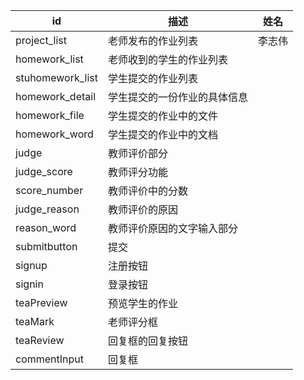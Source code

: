 id | 描述|姓名
------------ |  -------------|  -------------
project_list | 老师发布的作业列表|李志伟
homework_list | 老师收到的学生的作业列表
stuhomework_list| 学生提交的作业列表
homework_detail|学生提交的一份作业的具体信息
homework_file|学生提交的作业中的文件
homework_word|学生提交的作业中的文档
judge|教师评价部分
judge_score|教师评分功能
score_number|教师评价中的分数
judge_reason|教师评价的原因
reason_word|教师评价原因的文字输入部分
submitbutton|提交
signup|注册按钮
signin|登录按钮
teaPreview|预览学生的作业
teaMark|老师评分框
teaReview|回复框的回复按钮
commentInput|回复框